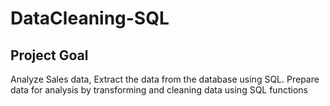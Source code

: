 # DataCleaning-SQL

## Project Goal
Analyze Sales data, Extract the data from the database using SQL. Prepare data for analysis by transforming and cleaning data using SQL functions
